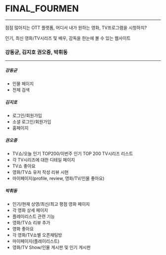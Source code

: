 # FINAL_FOURMEN
<hr>

<p>점점 많아지는 OTT 플랫폼, 어디서 내가 원하는 영화, TV프로그램을 시청하지?</p>
<p>인기, 최신 영화/TV시리즈 및 배우, 감독을 한눈에 볼 수 있는 웹사이트</p>
<h3>강동균, 김지호 권오중, 박휘동</h3>
<hr>
<h5>강동균</h5>
<ul>
  <li>인물 페이지</li>
  <li>전체 검색</li>
</ul>
<h5>김지호</h5>
<ul>
  <li>로그인/회원가입</li>
  <li>소셜 로그인/회원가입</li>
  <li>홈페이지</li>
</ul>
<h5>권오중</h5>
<ul>
  <li>TV쇼/오늘 인기 TOP200/이번주 인기 TOP 200 TV시리즈 리스트</li>
  <li>각 TV시리즈에 대한 디테일 페이지</li>
  <li>TV쇼 좋아요</li>
  <li>영화/TV쇼 유저 작성 리뷰 시현</li>
  <li>마이페이지(profile, review, 영화/TV/인물 좋아요) </li>
</ul>
<h5>박휘동</h5>
<ul>
  <li>인기/현재 상영/최신/최고 평점 영화 페이지</li>
  <li>각 영화 상세 페이지</li>
  <li>플레이리스트 관련 기능</li>
  <li>영화/TV쇼 리뷰 추가</li>
  <li>영화 좋아요</li>
  <li>각 영화/TV쇼별 오픈채팅방</li>
  <li>마이페이지(플레이리스트)</li>
  <li>영화/TV Show/인물 게시판 및 인기 게시판</li>
</ul>
